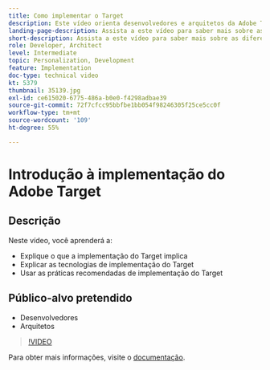 ```yaml
---
title: Como implementar o Target
description: Este vídeo orienta desenvolvedores e arquitetos da Adobe Target na implementação do Target. Assista a este vídeo para saber mais sobre as diferentes tecnologias de implementação do Target e utilizar as práticas recomendadas de implementação do Target.
landing-page-description: Assista a este vídeo para saber mais sobre as diferentes tecnologias de implementação do Target e utilizar as práticas recomendadas de implementação do Target.
short-description: Assista a este vídeo para saber mais sobre as diferentes tecnologias de implementação do Target e utilizar as práticas recomendadas de implementação do Target.
role: Developer, Architect
level: Intermediate
topic: Personalization, Development
feature: Implementation
doc-type: technical video
kt: 5379
thumbnail: 35139.jpg
exl-id: ce615020-6775-486a-b0e0-f4298adbae39
source-git-commit: 72f7cfcc95bbfbe1bb054f98246305f25ce5cc0f
workflow-type: tm+mt
source-wordcount: '109'
ht-degree: 55%

---
```


# Introdução à implementação do Adobe Target

## Descrição

Neste vídeo, você aprenderá a:

* Explique o que a implementação do Target implica
* Explicar as tecnologias de implementação do Target
* Usar as práticas recomendadas de implementação do Target

## Público-alvo pretendido

* Desenvolvedores
* Arquitetos

>[!VIDEO](https://video.tv.adobe.com/v/35139/?quality=12)

Para obter mais informações, visite o [documentação](https://experienceleague.adobe.com/docs/target/using/implement-target/implementing-target.html?lang=en).
